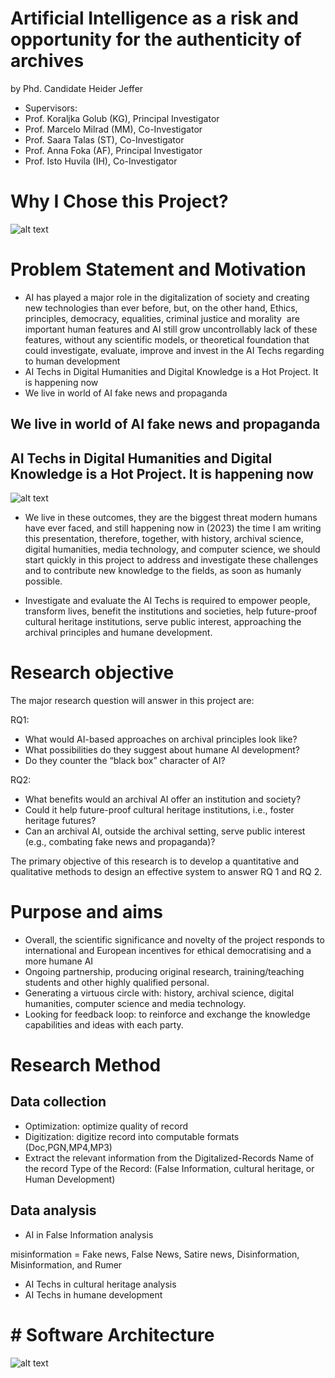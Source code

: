 # Artificial Intelligence as a risk and opportunity for the authenticity of archives
by Phd. Candidate Heider Jeffer
- Supervisors:
- Prof. Koraljka Golub (KG), Principal Investigator
- Prof. Marcelo Milrad (MM), Co-Investigator
- Prof. Saara Talas (ST), Co-Investigator
- Prof. Anna Foka (AF), Principal Investigator
- Prof. Isto Huvila (IH), Co-Investigator

# Why I Chose this Project?
![alt text](https://github.com/HeiderJeffer/Ph.D-position-at-Linnaeus-University/blob/main/image/5.PNG)

# Problem Statement and Motivation
- AI has played a major role in the digitalization of society and creating new technologies than ever before, but, on the other hand, 
Ethics, principles, democracy, equalities, criminal justice and morality  are important human features and AI still grow uncontrollably lack of these features, without any scientific models, or theoretical foundation that could investigate, evaluate, improve and invest in the  AI Techs regarding to  human development 
- AI Techs in Digital Humanities and Digital Knowledge is a Hot Project. It is happening now
- We live in world of AI fake news and propaganda

## We live in world of AI fake news and propaganda
## AI Techs in Digital Humanities and Digital Knowledge is a Hot Project. It is happening now 
![alt text](https://github.com/HeiderJeffer/Ph.D-position-at-Linnaeus-University/blob/main/image/2.PNG)


- We live in these outcomes, they are the biggest threat modern humans have ever faced, and still happening now in (2023) the time I am writing this presentation, therefore, together, with history, archival science, digital humanities, media technology, and computer science, we should start quickly in this project to address and investigate these challenges and to contribute new knowledge to the fields, as soon as humanly possible.

- Investigate and evaluate the AI Techs is required to empower people, transform lives, benefit the institutions and societies, help future-proof cultural heritage institutions, serve public interest, approaching the archival principles and humane development.



# Research objective 
The major research question will answer in this project are:

RQ1:

- What would AI-based approaches on archival principles look like? 
- What possibilities do they suggest about humane AI development?
- Do they counter the “black box” character of AI?

RQ2:

- What benefits would an archival AI offer an institution and society? 
- Could it help future-proof cultural heritage institutions, i.e., foster heritage futures? 
- Can an archival AI, outside the archival setting, serve public interest (e.g., combating fake news and propaganda)?

The primary objective of this research is to develop a quantitative and qualitative methods to design an effective system to answer RQ 1 and RQ 2.

# Purpose and aims 

- Overall, the scientific significance and novelty of the project responds to international and European incentives for ethical democratising and a more humane AI
- Ongoing partnership, producing original research, training/teaching  students and other highly qualified personal. 
- Generating a virtuous circle with: history, archival science, digital humanities, computer science and media technology.
- Looking for feedback loop: to reinforce and exchange  the knowledge capabilities and ideas with each party.


 


# Research Method

## Data collection
- Optimization: optimize quality of record
- Digitization: digitize record into computable formats (Doc,PGN,MP4,MP3)
- Extract the relevant information from the Digitalized-Records
Name of the record
Type of the Record: (False Information, cultural heritage, or Human Development)
## Data analysis
- AI in False Information analysis

misinformation = Fake news, False News, Satire news, Disinformation, Misinformation, and Rumer

- AI Techs in cultural heritage analysis
- AI Techs in humane development




# # Software Architecture


![alt text](https://github.com/HeiderJeffer/Ph.D-position-at-Linnaeus-University/blob/main/image/1.PNG)















